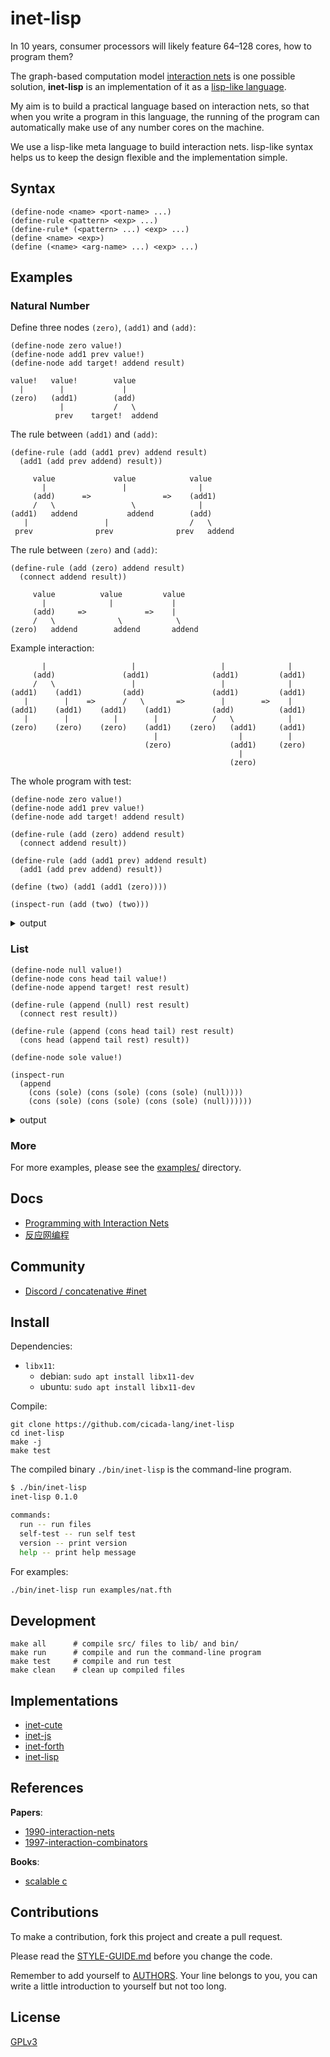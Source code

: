 # inet-lisp

In 10 years, consumer processors will likely feature 64–128 cores, how to program them?

The graph-based computation model [interaction nets](https://en.wikipedia.org/wiki/Interaction_nets)
is one possible solution, **inet-lisp** is an implementation of it
as a [lisp-like language](https://en.wikipedia.org/wiki/lisp_(programming_language)).

My aim is to build a
practical language based on interaction nets,
so that when you write a program in this language,
the running of the program can automatically make use of
any number cores on the machine.

We use a lisp-like meta language to build interaction nets.
lisp-like syntax helps us to keep the design flexible
and the implementation simple.

## Syntax

```
(define-node <name> <port-name> ...)
(define-rule <pattern> <exp> ...)
(define-rule* (<pattern> ...) <exp> ...)
(define <name> <exp>)
(define (<name> <arg-name> ...) <exp> ...)
```

## Examples

### Natural Number

Define three nodes `(zero)`, `(add1)` and `(add)`:

```
(define-node zero value!)
(define-node add1 prev value!)
(define-node add target! addend result)
```

```
value!   value!        value
  |        |             |
(zero)   (add1)        (add)
           |           /   \
          prev    target!  addend
```

The rule between `(add1)` and `(add)`:

```
(define-rule (add (add1 prev) addend result)
  (add1 (add prev addend) result))
```

```
     value             value            value
       |                 |                |
     (add)      =>                =>    (add1)
     /   \                 \              |
(add1)   addend           addend        (add)
   |                 |                  /   \
 prev              prev              prev   addend
```

The rule between `(zero)` and `(add)`:

```
(define-rule (add (zero) addend result)
  (connect addend result))
```

```
     value          value         value
       |              |             |
     (add)     =>             =>    |
     /   \              \            \
(zero)   addend        addend       addend
```

Example interaction:

```
       |                   |                   |              |
     (add)               (add1)              (add1)         (add1)
     /   \                 |                   |              |
(add1)    (add1)         (add)               (add1)         (add1)
   |        |    =>      /   \       =>        |        =>    |
(add1)    (add1)    (add1)    (add1)         (add)          (add1)
   |        |          |        |            /   \            |
(zero)    (zero)    (zero)    (add1)    (zero)   (add1)     (add1)
                                |                  |          |
                              (zero)             (add1)     (zero)
                                                   |
                                                 (zero)
```

The whole program with test:

```
(define-node zero value!)
(define-node add1 prev value!)
(define-node add target! addend result)

(define-rule (add (zero) addend result)
  (connect addend result))

(define-rule (add (add1 prev) addend result)
  (add1 (add prev addend) result))

(define (two) (add1 (add1 (zero))))

(inspect-run (add (two) (two)))
```

<details>
<summary>output</summary>

```
<net>
:root -<>-result-(add₇)
(add₇
 :target! -<>-!value-(add1₃)
 :addend -<>-!value-(add1₆)
 :result -<>-)
(add1₆
 :prev -<>-!value-(add1₅)
 :value! -<>-addend-(add₇))
(add1₅
 :prev -<>-!value-(zero₄)
 :value! -<>-prev-(add1₆))
(zero₄
 :value! -<>-prev-(add1₅))
(add1₃
 :prev -<>-!value-(add1₂)
 :value! -<>-!target-(add₇))
(add1₂
 :prev -<>-!value-(zero₁)
 :value! -<>-prev-(add1₃))
(zero₁
 :value! -<>-prev-(add1₂))
</net>

<net>
:root -<>-!value-(add1₉)
(add1₉
 :prev -<>-!value-(add1₁₁)
 :value! -<>-)
(add1₁₁
 :prev -<>-!value-(add1₆)
 :value! -<>-prev-(add1₉))
(add1₆
 :prev -<>-!value-(add1₅)
 :value! -<>-prev-(add1₁₁))
(add1₅
 :prev -<>-!value-(zero₄)
 :value! -<>-prev-(add1₆))
(zero₄
 :value! -<>-prev-(add1₅))
</net>
```

</details>

### List

```
(define-node null value!)
(define-node cons head tail value!)
(define-node append target! rest result)

(define-rule (append (null) rest result)
  (connect rest result))

(define-rule (append (cons head tail) rest result)
  (cons head (append tail rest) result))

(define-node sole value!)

(inspect-run
  (append
    (cons (sole) (cons (sole) (cons (sole) (null))))
    (cons (sole) (cons (sole) (cons (sole) (null))))))
```

<details>
<summary>output</summary>

```
<net>
:root -<>-result-(append₁₅)
(append₁₅
 :target! -<>-!value-(cons₇)
 :rest -<>-!value-(cons₁₄)
 :result -<>-)
(cons₁₄
 :head -<>-!value-(sole₈)
 :tail -<>-!value-(cons₁₃)
 :value! -<>-rest-(append₁₅))
(cons₁₃
 :head -<>-!value-(sole₉)
 :tail -<>-!value-(cons₁₂)
 :value! -<>-tail-(cons₁₄))
(cons₁₂
 :head -<>-!value-(sole₁₀)
 :tail -<>-!value-(null₁₁)
 :value! -<>-tail-(cons₁₃))
(null₁₁
 :value! -<>-tail-(cons₁₂))
(sole₁₀
 :value! -<>-head-(cons₁₂))
(sole₉
 :value! -<>-head-(cons₁₃))
(sole₈
 :value! -<>-head-(cons₁₄))
(cons₇
 :head -<>-!value-(sole₁)
 :tail -<>-!value-(cons₆)
 :value! -<>-!target-(append₁₅))
(cons₆
 :head -<>-!value-(sole₂)
 :tail -<>-!value-(cons₅)
 :value! -<>-tail-(cons₇))
(cons₅
 :head -<>-!value-(sole₃)
 :tail -<>-!value-(null₄)
 :value! -<>-tail-(cons₆))
(null₄
 :value! -<>-tail-(cons₅))
(sole₃
 :value! -<>-head-(cons₅))
(sole₂
 :value! -<>-head-(cons₆))
(sole₁
 :value! -<>-head-(cons₇))
</net>

<net>
:root -<>-!value-(cons₁₇)
(cons₁₇
 :head -<>-!value-(sole₁)
 :tail -<>-!value-(cons₁₉)
 :value! -<>-)
(cons₁₉
 :head -<>-!value-(sole₂)
 :tail -<>-!value-(cons₂₁)
 :value! -<>-tail-(cons₁₇))
(cons₂₁
 :head -<>-!value-(sole₃)
 :tail -<>-!value-(cons₁₄)
 :value! -<>-tail-(cons₁₉))
(cons₁₄
 :head -<>-!value-(sole₈)
 :tail -<>-!value-(cons₁₃)
 :value! -<>-tail-(cons₂₁))
(cons₁₃
 :head -<>-!value-(sole₉)
 :tail -<>-!value-(cons₁₂)
 :value! -<>-tail-(cons₁₄))
(cons₁₂
 :head -<>-!value-(sole₁₀)
 :tail -<>-!value-(null₁₁)
 :value! -<>-tail-(cons₁₃))
(null₁₁
 :value! -<>-tail-(cons₁₂))
(sole₁₀
 :value! -<>-head-(cons₁₂))
(sole₉
 :value! -<>-head-(cons₁₃))
(sole₈
 :value! -<>-head-(cons₁₄))
(sole₃
 :value! -<>-head-(cons₂₁))
(sole₂
 :value! -<>-head-(cons₁₉))
(sole₁
 :value! -<>-head-(cons₁₇))
</net>
```

</details>

### More

For more examples, please see the [examples/](examples/) directory.

## Docs

- [Programming with Interaction Nets](docs/articles/programming-with-interaction-nets.md)
- [反应网编程](docs/articles/反应网编程.md)

## Community

- [Discord / concatenative #inet](https://discord.gg/EcUfwRkbdx)

## Install

Dependencies:

- `libx11`:
  - debian: `sudo apt install libx11-dev`
  - ubuntu: `sudo apt install libx11-dev`

Compile:

```
git clone https://github.com/cicada-lang/inet-lisp
cd inet-lisp
make -j
make test
```

The compiled binary `./bin/inet-lisp` is the command-line program.

```sh
$ ./bin/inet-lisp
inet-lisp 0.1.0

commands:
  run -- run files
  self-test -- run self test
  version -- print version
  help -- print help message
```

For examples:

```sh
./bin/inet-lisp run examples/nat.fth
```

## Development

```shell
make all      # compile src/ files to lib/ and bin/
make run      # compile and run the command-line program
make test     # compile and run test
make clean    # clean up compiled files
```

## Implementations

- [inet-cute](https://github.com/cicada-lang/inet-cute)
- [inet-js](https://github.com/cicada-lang/inet-js)
- [inet-forth](https://github.com/cicada-lang/inet-forth)
- [inet-lisp](https://github.com/cicada-lang/inet-lisp)

## References

**Papers**:

- [1990-interaction-nets](./docs/references/1990-interaction-nets.pdf)
- [1997-interaction-combinators](./docs/references/1997-interaction-combinators.pdf)

**Books**:

- [scalable c](https://github.com/booksbyus/scalable-c)

## Contributions

To make a contribution, fork this project and create a pull request.

Please read the [STYLE-GUIDE.md](STYLE-GUIDE.md) before you change the code.

Remember to add yourself to [AUTHORS](AUTHORS).
Your line belongs to you, you can write a little
introduction to yourself but not too long.

## License

[GPLv3](LICENSE)
